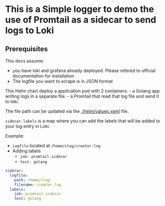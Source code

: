 # This is a Simple logger to demo the use of Promtail as a sidecar to send logs to Loki

## Prerequisites

This docs assume:
 - you have loki and grafana already deployed. Please refered to official documentation for installation
 - The logfile you want to scrape is in JSON format

This Helm chart deploy a application pod with 2 containers:
    - a Golang app writing logs in a separate file.
    - a Promtail that read that log file and send it to loki.

The file path can be updated via the [./helm/values.yaml](./helm/values.yaml) file.

`sidecar.labels` is a map where you can add the labels that will be added to your log entry in Loki.

Example:

- `Logfile` located at `/home/slog/creator.log`
- Adding labels
    - `job: promtail-sidecar`
    - `test: golang`
```yaml
sidecar:
  logfile:
    path: /home/slog
    filename: creator.log
  labels:
    job: promtail-sidecar
    test: golang 
```

